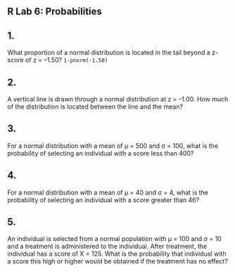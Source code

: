 ## R Lab 6: Probabilities

## 1. 
What proportion of a normal distribution is located in the tail beyond a z-score of z = –1.50?
`1-pnorm(-1.50)`

## 2. 
A vertical line is drawn through a normal distribution at z = –1.00. How much of the distribution is located between the line and the mean?

## 3.
For a normal distribution with a mean of μ = 500 and σ = 100, what is the probability of selecting an individual with a score less than 400?

## 4. 
For a normal distribution with a mean of μ = 40 and σ = 4, what is the probability of selecting an individual with a score greater than 46?

## 5. 
An individual is selected from a normal population with μ = 100 and σ = 10 and a treatment is administered to the individual. After treatment, the individual has a score of X = 125. What is the probability that individual with a score this high or higher would be obtained if the treatment has no effect?
